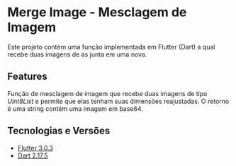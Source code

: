 # Merge Image - Mesclagem de Imagem

Este projeto contém uma função implementada em Flutter (Dart) a qual recebe duas imagens de as junta em uma nova.

## Features

Função de mesclagem de imagem que recebe duas imagens de tipo *Uint8List* e permite que elas tenham suas dimensões reajustadas. O retorno é uma string contém uma imagem em base64.

## Tecnologias e Versões

- [Flutter 3.0.3](https://docs.flutter.dev/development/tools/sdk/releases)
- [Dart 2.17.5](https://dart.dev/)